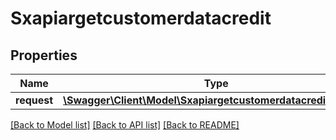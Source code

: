 # Sxapiargetcustomerdatacredit

## Properties
Name | Type | Description | Notes
------------ | ------------- | ------------- | -------------
**request** | [**\Swagger\Client\Model\SxapiargetcustomerdatacreditRequest**](SxapiargetcustomerdatacreditRequest.md) |  | [optional] 

[[Back to Model list]](../README.md#documentation-for-models) [[Back to API list]](../README.md#documentation-for-api-endpoints) [[Back to README]](../README.md)


